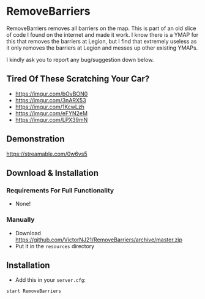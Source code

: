 # RemoveBarriers
RemoveBarriers removes all barriers on the map. This is part of an old slice of code I found on the internet and made it work. I know there is a YMAP for this that removes the barriers at Legion, but I find that extremely useless as it only removes the barriers at Legion and messes up other existing YMAPs. 

I kindly ask you to report any bug/suggestion down below. 

## Tired Of These Scratching Your Car?
- https://imgur.com/bOvBON0
- https://imgur.com/3nARX53
- https://imgur.com/1KcwLzh
- https://imgur.com/eFYN2eM
- https://imgur.com/LPX39mN

## Demonstration
https://streamable.com/0w6vs5

## Download & Installation

### Requirements For Full Functionality
- None!

### Manually
- Download https://github.com/VictorNJ21/RemoveBarriers/archive/master.zip
- Put it in the ```resources``` directory

## Installation
- Add this in your ```server.cfg```:
```
start RemoveBarriers
```
